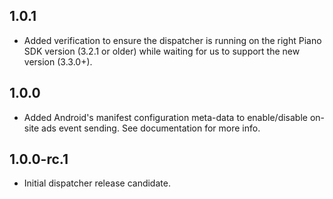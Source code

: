 1.0.1
-----

* Added verification to ensure the dispatcher is running on the right Piano SDK version (3.2.1 or older) while waiting for us to support the new version (3.3.0+).

1.0.0
-----

* Added Android's manifest configuration meta-data to enable/disable on-site ads event sending. See documentation for more info.

1.0.0-rc.1
-----

 * Initial dispatcher release candidate.